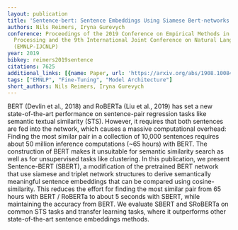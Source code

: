 ```yaml
---
layout: publication
title: 'Sentence-bert: Sentence Embeddings Using Siamese Bert-networks'
authors: Nils Reimers, Iryna Gurevych
conference: Proceedings of the 2019 Conference on Empirical Methods in Natural Language
  Processing and the 9th International Joint Conference on Natural Language Processing
  (EMNLP-IJCNLP)
year: 2019
bibkey: reimers2019sentence
citations: 7625
additional_links: [{name: Paper, url: 'https://arxiv.org/abs/1908.10084'}]
tags: ["EMNLP", "Fine-Tuning", "Model Architecture"]
short_authors: Nils Reimers, Iryna Gurevych
---
```

BERT (Devlin et al., 2018) and RoBERTa (Liu et al., 2019) has set a new
state-of-the-art performance on sentence-pair regression tasks like semantic
textual similarity (STS). However, it requires that both sentences are fed into
the network, which causes a massive computational overhead: Finding the most
similar pair in a collection of 10,000 sentences requires about 50 million
inference computations (~65 hours) with BERT. The construction of BERT makes it
unsuitable for semantic similarity search as well as for unsupervised tasks
like clustering.
  In this publication, we present Sentence-BERT (SBERT), a modification of the
pretrained BERT network that use siamese and triplet network structures to
derive semantically meaningful sentence embeddings that can be compared using
cosine-similarity. This reduces the effort for finding the most similar pair
from 65 hours with BERT / RoBERTa to about 5 seconds with SBERT, while
maintaining the accuracy from BERT.
  We evaluate SBERT and SRoBERTa on common STS tasks and transfer learning
tasks, where it outperforms other state-of-the-art sentence embeddings methods.
